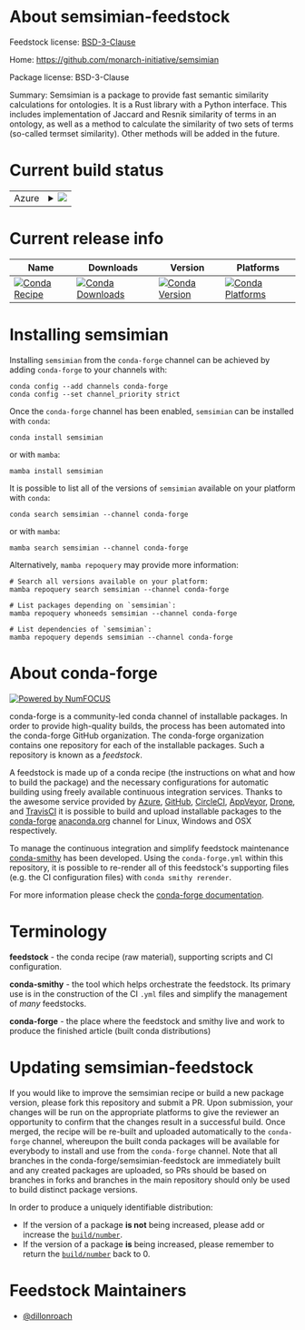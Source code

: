 About semsimian-feedstock
=========================

Feedstock license: [BSD-3-Clause](https://github.com/conda-forge/semsimian-feedstock/blob/main/LICENSE.txt)

Home: https://github.com/monarch-initiative/semsimian

Package license: BSD-3-Clause

Summary: Semsimian is a package to provide fast semantic similarity calculations for ontologies. It is a Rust library with a Python interface. This includes implementation of Jaccard and Resnik similarity of terms in an ontology, as well as a method to calculate the similarity of two sets of terms (so-called termset similarity). Other methods will be added in the future.

Current build status
====================


<table>
    
  <tr>
    <td>Azure</td>
    <td>
      <details>
        <summary>
          <a href="https://dev.azure.com/conda-forge/feedstock-builds/_build/latest?definitionId=22166&branchName=main">
            <img src="https://dev.azure.com/conda-forge/feedstock-builds/_apis/build/status/semsimian-feedstock?branchName=main">
          </a>
        </summary>
        <table>
          <thead><tr><th>Variant</th><th>Status</th></tr></thead>
          <tbody><tr>
              <td>linux_64_python3.10.____cpython</td>
              <td>
                <a href="https://dev.azure.com/conda-forge/feedstock-builds/_build/latest?definitionId=22166&branchName=main">
                  <img src="https://dev.azure.com/conda-forge/feedstock-builds/_apis/build/status/semsimian-feedstock?branchName=main&jobName=linux&configuration=linux%20linux_64_python3.10.____cpython" alt="variant">
                </a>
              </td>
            </tr><tr>
              <td>linux_64_python3.11.____cpython</td>
              <td>
                <a href="https://dev.azure.com/conda-forge/feedstock-builds/_build/latest?definitionId=22166&branchName=main">
                  <img src="https://dev.azure.com/conda-forge/feedstock-builds/_apis/build/status/semsimian-feedstock?branchName=main&jobName=linux&configuration=linux%20linux_64_python3.11.____cpython" alt="variant">
                </a>
              </td>
            </tr><tr>
              <td>linux_64_python3.8.____cpython</td>
              <td>
                <a href="https://dev.azure.com/conda-forge/feedstock-builds/_build/latest?definitionId=22166&branchName=main">
                  <img src="https://dev.azure.com/conda-forge/feedstock-builds/_apis/build/status/semsimian-feedstock?branchName=main&jobName=linux&configuration=linux%20linux_64_python3.8.____cpython" alt="variant">
                </a>
              </td>
            </tr><tr>
              <td>linux_64_python3.9.____cpython</td>
              <td>
                <a href="https://dev.azure.com/conda-forge/feedstock-builds/_build/latest?definitionId=22166&branchName=main">
                  <img src="https://dev.azure.com/conda-forge/feedstock-builds/_apis/build/status/semsimian-feedstock?branchName=main&jobName=linux&configuration=linux%20linux_64_python3.9.____cpython" alt="variant">
                </a>
              </td>
            </tr><tr>
              <td>osx_64_python3.10.____cpython</td>
              <td>
                <a href="https://dev.azure.com/conda-forge/feedstock-builds/_build/latest?definitionId=22166&branchName=main">
                  <img src="https://dev.azure.com/conda-forge/feedstock-builds/_apis/build/status/semsimian-feedstock?branchName=main&jobName=osx&configuration=osx%20osx_64_python3.10.____cpython" alt="variant">
                </a>
              </td>
            </tr><tr>
              <td>osx_64_python3.11.____cpython</td>
              <td>
                <a href="https://dev.azure.com/conda-forge/feedstock-builds/_build/latest?definitionId=22166&branchName=main">
                  <img src="https://dev.azure.com/conda-forge/feedstock-builds/_apis/build/status/semsimian-feedstock?branchName=main&jobName=osx&configuration=osx%20osx_64_python3.11.____cpython" alt="variant">
                </a>
              </td>
            </tr><tr>
              <td>osx_64_python3.8.____cpython</td>
              <td>
                <a href="https://dev.azure.com/conda-forge/feedstock-builds/_build/latest?definitionId=22166&branchName=main">
                  <img src="https://dev.azure.com/conda-forge/feedstock-builds/_apis/build/status/semsimian-feedstock?branchName=main&jobName=osx&configuration=osx%20osx_64_python3.8.____cpython" alt="variant">
                </a>
              </td>
            </tr><tr>
              <td>osx_64_python3.9.____cpython</td>
              <td>
                <a href="https://dev.azure.com/conda-forge/feedstock-builds/_build/latest?definitionId=22166&branchName=main">
                  <img src="https://dev.azure.com/conda-forge/feedstock-builds/_apis/build/status/semsimian-feedstock?branchName=main&jobName=osx&configuration=osx%20osx_64_python3.9.____cpython" alt="variant">
                </a>
              </td>
            </tr><tr>
              <td>win_64_python3.10.____cpython</td>
              <td>
                <a href="https://dev.azure.com/conda-forge/feedstock-builds/_build/latest?definitionId=22166&branchName=main">
                  <img src="https://dev.azure.com/conda-forge/feedstock-builds/_apis/build/status/semsimian-feedstock?branchName=main&jobName=win&configuration=win%20win_64_python3.10.____cpython" alt="variant">
                </a>
              </td>
            </tr><tr>
              <td>win_64_python3.11.____cpython</td>
              <td>
                <a href="https://dev.azure.com/conda-forge/feedstock-builds/_build/latest?definitionId=22166&branchName=main">
                  <img src="https://dev.azure.com/conda-forge/feedstock-builds/_apis/build/status/semsimian-feedstock?branchName=main&jobName=win&configuration=win%20win_64_python3.11.____cpython" alt="variant">
                </a>
              </td>
            </tr><tr>
              <td>win_64_python3.8.____cpython</td>
              <td>
                <a href="https://dev.azure.com/conda-forge/feedstock-builds/_build/latest?definitionId=22166&branchName=main">
                  <img src="https://dev.azure.com/conda-forge/feedstock-builds/_apis/build/status/semsimian-feedstock?branchName=main&jobName=win&configuration=win%20win_64_python3.8.____cpython" alt="variant">
                </a>
              </td>
            </tr><tr>
              <td>win_64_python3.9.____cpython</td>
              <td>
                <a href="https://dev.azure.com/conda-forge/feedstock-builds/_build/latest?definitionId=22166&branchName=main">
                  <img src="https://dev.azure.com/conda-forge/feedstock-builds/_apis/build/status/semsimian-feedstock?branchName=main&jobName=win&configuration=win%20win_64_python3.9.____cpython" alt="variant">
                </a>
              </td>
            </tr>
          </tbody>
        </table>
      </details>
    </td>
  </tr>
</table>

Current release info
====================

| Name | Downloads | Version | Platforms |
| --- | --- | --- | --- |
| [![Conda Recipe](https://img.shields.io/badge/recipe-semsimian-green.svg)](https://anaconda.org/conda-forge/semsimian) | [![Conda Downloads](https://img.shields.io/conda/dn/conda-forge/semsimian.svg)](https://anaconda.org/conda-forge/semsimian) | [![Conda Version](https://img.shields.io/conda/vn/conda-forge/semsimian.svg)](https://anaconda.org/conda-forge/semsimian) | [![Conda Platforms](https://img.shields.io/conda/pn/conda-forge/semsimian.svg)](https://anaconda.org/conda-forge/semsimian) |

Installing semsimian
====================

Installing `semsimian` from the `conda-forge` channel can be achieved by adding `conda-forge` to your channels with:

```
conda config --add channels conda-forge
conda config --set channel_priority strict
```

Once the `conda-forge` channel has been enabled, `semsimian` can be installed with `conda`:

```
conda install semsimian
```

or with `mamba`:

```
mamba install semsimian
```

It is possible to list all of the versions of `semsimian` available on your platform with `conda`:

```
conda search semsimian --channel conda-forge
```

or with `mamba`:

```
mamba search semsimian --channel conda-forge
```

Alternatively, `mamba repoquery` may provide more information:

```
# Search all versions available on your platform:
mamba repoquery search semsimian --channel conda-forge

# List packages depending on `semsimian`:
mamba repoquery whoneeds semsimian --channel conda-forge

# List dependencies of `semsimian`:
mamba repoquery depends semsimian --channel conda-forge
```


About conda-forge
=================

[![Powered by
NumFOCUS](https://img.shields.io/badge/powered%20by-NumFOCUS-orange.svg?style=flat&colorA=E1523D&colorB=007D8A)](https://numfocus.org)

conda-forge is a community-led conda channel of installable packages.
In order to provide high-quality builds, the process has been automated into the
conda-forge GitHub organization. The conda-forge organization contains one repository
for each of the installable packages. Such a repository is known as a *feedstock*.

A feedstock is made up of a conda recipe (the instructions on what and how to build
the package) and the necessary configurations for automatic building using freely
available continuous integration services. Thanks to the awesome service provided by
[Azure](https://azure.microsoft.com/en-us/services/devops/), [GitHub](https://github.com/),
[CircleCI](https://circleci.com/), [AppVeyor](https://www.appveyor.com/),
[Drone](https://cloud.drone.io/welcome), and [TravisCI](https://travis-ci.com/)
it is possible to build and upload installable packages to the
[conda-forge](https://anaconda.org/conda-forge) [anaconda.org](https://anaconda.org/)
channel for Linux, Windows and OSX respectively.

To manage the continuous integration and simplify feedstock maintenance
[conda-smithy](https://github.com/conda-forge/conda-smithy) has been developed.
Using the ``conda-forge.yml`` within this repository, it is possible to re-render all of
this feedstock's supporting files (e.g. the CI configuration files) with ``conda smithy rerender``.

For more information please check the [conda-forge documentation](https://conda-forge.org/docs/).

Terminology
===========

**feedstock** - the conda recipe (raw material), supporting scripts and CI configuration.

**conda-smithy** - the tool which helps orchestrate the feedstock.
                   Its primary use is in the construction of the CI ``.yml`` files
                   and simplify the management of *many* feedstocks.

**conda-forge** - the place where the feedstock and smithy live and work to
                  produce the finished article (built conda distributions)


Updating semsimian-feedstock
============================

If you would like to improve the semsimian recipe or build a new
package version, please fork this repository and submit a PR. Upon submission,
your changes will be run on the appropriate platforms to give the reviewer an
opportunity to confirm that the changes result in a successful build. Once
merged, the recipe will be re-built and uploaded automatically to the
`conda-forge` channel, whereupon the built conda packages will be available for
everybody to install and use from the `conda-forge` channel.
Note that all branches in the conda-forge/semsimian-feedstock are
immediately built and any created packages are uploaded, so PRs should be based
on branches in forks and branches in the main repository should only be used to
build distinct package versions.

In order to produce a uniquely identifiable distribution:
 * If the version of a package **is not** being increased, please add or increase
   the [``build/number``](https://docs.conda.io/projects/conda-build/en/latest/resources/define-metadata.html#build-number-and-string).
 * If the version of a package **is** being increased, please remember to return
   the [``build/number``](https://docs.conda.io/projects/conda-build/en/latest/resources/define-metadata.html#build-number-and-string)
   back to 0.

Feedstock Maintainers
=====================

* [@dillonroach](https://github.com/dillonroach/)

